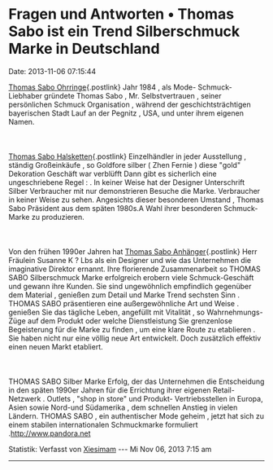 Fragen und Antworten • Thomas Sabo ist ein Trend Silberschmuck Marke in Deutschland
===================================================================================

Date: 2013-11-06 07:15:44

[Thomas Sabo Ohrringe](http://www.jewelerybraceletsale.de/){.postlink}
Jahr 1984 , als Mode- Schmuck-Liebhaber gründete Thomas Sabo , Mr.
Selbstvertrauen , seiner persönlichen Schmuck Organisation , während der
geschichtsträchtigen bayerischen Stadt Lauf an der Pegnitz , USA, und
unter ihrem eigenen Namen.\
\
\
\
[Thomas Sabo Halsketten](http://www.jewelerybraceletsale.de/){.postlink}
Einzelhändler in jeder Ausstellung , ständig Großeinkäufe , so Goldfore
silber ( Zhen Fernie ) diese \"gold\" Dekoration Geschäft war verblüfft
Dann gibt es sicherlich eine ungeschriebene Regel : . In keiner Weise
hat der Designer Unterschrift Silber Verbraucher mit nur demonstrieren
Besuche die Marke. Verbraucher in keiner Weise zu sehen. Angesichts
dieser besonderen Umstand , Thomas Sabo Präsident aus dem späten 1980s.A
Wahl ihrer besonderen Schmuck-Marke zu produzieren.\
\
\
\
Von den frühen 1990er Jahren hat [Thomas Sabo
Anhänger](http://www.jewelerybraceletsale.de/){.postlink} Herr Fräulein
Susanne K ? Lbs als ein Designer und wie das Unternehmen die imaginative
Direktor ernannt. Ihre florierende Zusammenarbeit so THOMAS SABO
Silberschmuck Marke erfolgreich erobern viele Schmuck-Geschäft und
gewann ihre Kunden. Sie sind ungewöhnlich empfindlich gegenüber dem
Material , genießen zum Detail und Marke Trend sechsten Sinn . THOMAS
SABO präsentieren eine außergewöhnliche Art und Weise . genießen Sie das
tägliche Leben, angefüllt mit Vitalität , so Wahrnehmungs- Züge auf dem
Produkt oder welche Dienstleistung Sie grenzenlose Begeisterung für die
Marke zu finden , um eine klare Route zu etablieren . Sie haben nicht
nur eine völlig neue Art entwickelt. Doch zusätzlich effektiv einen
neuen Markt etabliert.\
\
\
\
THOMAS SABO Silber Marke Erfolg, der das Unternehmen die Entscheidung in
den späten 1990er Jahren für die Errichtung ihrer eigenen
Retail-Netzwerk . Outlets , \"shop in store\" und Produkt-
Vertriebsstellen in Europa, Asien sowie Nord-und Südamerika , dem
schnellen Anstieg in vielen Ländern. THOMAS SABO , ein authentischer
Mode geheim , jetzt hat sich zu einem stabilen internationalen
Schmuckmarke formuliert .<http://www.pandora.net>

Statistik: Verfasst von
[Xiesimam](http://forum.yacy-websuche.de/memberlist.php?mode=viewprofile&u=9019)
--- Mi Nov 06, 2013 7:15 am

------------------------------------------------------------------------
